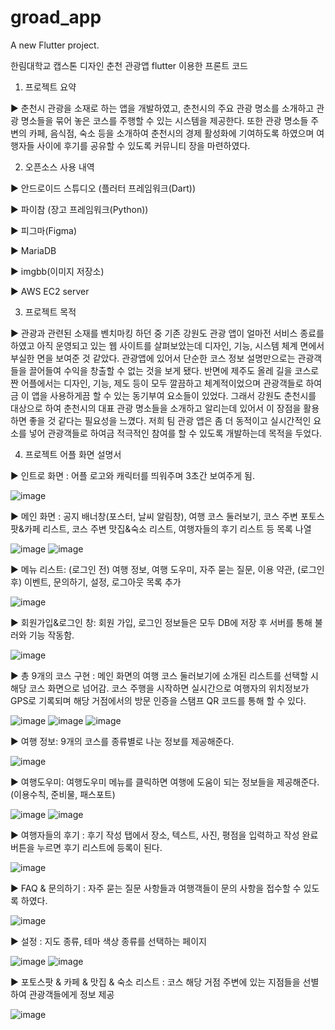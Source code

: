 # groad_app

A new Flutter project.

한림대학교 캡스톤 디자인 춘천 관광앱 flutter 이용한 프론트 코드

1. 프로젝트 요약

▶ 춘천시 관광을 소재로 하는 앱을 개발하였고, 춘천시의 주요 관광 명소를 소개하고 관광 명소들을 묶어 놓은 코스를 주행할 수 있는 시스템을 제공한다. 또한 관광 명소들 주변의 카페, 음식점, 숙소 등을 소개하여 춘천시의 경제 활성화에 기여하도록 하였으며 여행자들 사이에 후기를 공유할 수 있도록 커뮤니티 장을 마련하였다.

2. 오픈소스 사용 내역

▶ 안드로이드 스튜디오 (플러터 프레임워크(Dart))

▶ 파이참 (장고 프레임워크(Python))

▶ 피그마(Figma)

▶ MariaDB

▶ imgbb(이미지 저장소)

▶ AWS EC2 server

3. 프로젝트 목적

▶ 관광과 관련된 소재를 벤치마킹 하던 중 기존 강원도 관광 앱이 얼마전 서비스 종료를 하였고 아직 운영되고 있는 웹 사이트를 살펴보았는데 디자인, 기능, 시스템 체계 면에서 부실한 면을 보여준 것 같았다. 관광앱에 있어서 단순한 코스 정보 설명만으로는 관광객들을 끌어들여 수익을 창출할 수 없는 것을 보게 됐다. 반면에 제주도 올레 길을 코스로 짠 어플에서는 디자인, 기능, 제도 등이 모두 깔끔하고 체계적이었으며 관광객들로 하여금 이 앱을 사용하게끔 할 수 있는 동기부여 요소들이 있었다. 그래서 강원도 춘천시를 대상으로 하여 춘천시의 대표 관광 명소들을 소개하고 알리는데 있어서 이 장점을 활용하면 좋을 것 같다는 필요성을 느꼈다. 저희 팀 관광 앱은 좀 더 동적이고 실시간적인 요소를 넣어 관광객들로 하여금 적극적인 참여를 할 수 있도록 개발하는데 목적을 두었다.

4. 프로젝트 어플 화면 설명서

▶ 인트로 화면 : 어플 로고와 캐릭터를 띄워주며 3초간 보여주게 됨.

![image](https://user-images.githubusercontent.com/77048218/222997914-32de434f-4f9c-49a3-a2b0-ef3a697854db.png)

▶ 메인 화면 : 공지 배너창(포스터, 날씨 알림창), 여행 코스 둘러보기, 코스 주변 포토스팟&카페 리스트, 코스 주변 맛집&숙소 리스트, 여행자들의 후기 리스트 등 목록 나열

![image](https://user-images.githubusercontent.com/77048218/222997975-4d740060-5058-4d7f-b079-df08ace2c91e.png)
![image](https://user-images.githubusercontent.com/77048218/222998033-154b2538-9b45-4914-804c-7f1fccfac5e2.png)

▶ 메뉴 리스트: (로그인 전) 여행 정보, 여행 도우미, 자주 묻는 질문, 이용 약관, (로그인 후) 이벤트, 문의하기, 설정, 로그아웃 목록 추가 

![image](https://user-images.githubusercontent.com/77048218/222998084-197d35a2-0959-4ab6-8d83-1bacd90491e0.png)

▶ 회원가입&로그인 창: 회원 가입, 로그인 정보들은 모두 DB에 저장 후 서버를 통해 불러와 기능 작동함.

![image](https://user-images.githubusercontent.com/77048218/222998251-82b06441-1cdb-477d-abb5-af6c89c523ce.png)

▶ 총 9개의 코스 구현 : 메인 화면의 여행 코스 둘러보기에 소개된 리스트를 선택할 시 해당 코스 화면으로 넘어감. 코스 주행을 시작하면 실시간으로 여행자의 위치정보가 GPS로 기록되며 해당 거점에서의 방문 인증을 스탬프 QR 코드를 통해 할 수 있다. 

![image](https://user-images.githubusercontent.com/77048218/222998399-dee85429-3f98-4e12-a619-e80cf33846f6.png)
![image](https://user-images.githubusercontent.com/77048218/222998477-b75a263b-c60b-45fd-a57a-50103182d77f.png)
![image](https://user-images.githubusercontent.com/77048218/222998534-70964407-6eb5-4d99-a779-58f209aa4308.png)

▶ 여행 정보: 9개의 코스를 종류별로 나눈 정보를 제공해준다.

![image](https://user-images.githubusercontent.com/77048218/222998725-09c125ac-5874-4662-8402-df55ec85e40d.png)

▶ 여행도우미: 여행도우미 메뉴를 클릭하면 여행에 도움이 되는 정보들을 제공해준다. (이용수칙, 준비물, 패스포트)

![image](https://user-images.githubusercontent.com/77048218/222998912-feafd303-4d57-4b0e-bba0-5d50b902f376.png)
![image](https://user-images.githubusercontent.com/77048218/222998984-84536625-77a9-4873-8e5a-4eebb9cce0b8.png)

▶ 여행자들의 후기 : 후기 작성 탭에서 장소, 텍스트, 사진, 평점을 입력하고 작성 완료 버튼을 누르면 후기 리스트에 등록이 된다.

![image](https://user-images.githubusercontent.com/77048218/222999305-a2f7f816-c372-4db7-acbc-dcede9640e31.png)

▶ FAQ & 문의하기 : 자주 묻는 질문 사항들과 여행객들이 문의 사항을 접수할 수 있도록 하였다.

![image](https://user-images.githubusercontent.com/77048218/222999430-1b26ddcd-09bc-443f-8ca4-6edffe6ec1a3.png)

▶ 설정 : 지도 종류, 테마 색상 종류를 선택하는 페이지

![image](https://user-images.githubusercontent.com/77048218/222999479-335d424a-8f79-49f4-8f48-42d2d80e5d7d.png)
![image](https://user-images.githubusercontent.com/77048218/222999568-631aa214-8f1d-42ef-999c-102f6dbb7f33.png)

▶ 포토스팟 & 카페 & 맛집 & 숙소 리스트 : 코스 해당 거점 주변에 있는 지점들을 선별하여 관광객들에게 정보 제공

![image](https://user-images.githubusercontent.com/77048218/222999735-429a64ac-def4-4ad2-aeb5-225639081d8b.png)

